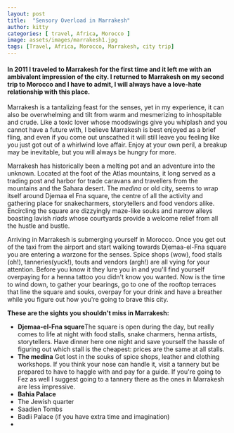 ```yaml
---
layout: post
title:  "Sensory Overload in Marrakesh"
author: kitty
categories: [ travel, Africa, Morocco ]
image: assets/images/marrakesh1.jpg
tags: [Travel, Africa, Morocco, Marrakesh, city trip]
---
```

<h4>In 2011 I traveled to Marrakesh for the first time and it left me with an ambivalent impression of the city. I returned to Marrakesh on my second trip to Morocco and I have to admit, I will always have a love-hate relationship with this place.</h4>
<p>Marrakesh is a tantalizing feast for the senses, yet in my experience, it can also be overwhelming and tilt from warm and mesmerizing to inhospitable and crude. Like a toxic lover whose moodswings give you whiplash and you cannot have a future with, I believe Marrakesh is best enjoyed as a brief fling, and even if you come out unscathed it will still leave you feeling like you just got out of a whirlwind love affair. Enjoy at your own peril, a breakup may be inevitable, but you will always be hungry for more.</p>

<p>Marrakesh has historically been a melting pot and an adventure into the unknown. Located at the foot of the Atlas mountains, it long served as a trading post and harbor for trade caravans and travellers from the mountains and the Sahara desert. The <i>medina</i> or old city, seems to wrap itself around Djemaa el Fna square, the centre of all the activity and gathering place for snakecharmers, storytellers and food vendors alike. Encircling the square are dizzyingly maze-like souks and narrow alleys boasting lavish <i>riads</i> whose courtyards provide a welcome relief from all the hustle and bustle.</p> 

<p>Arriving in Marrakesh is submerging yourself in Morocco. Once you get out of the taxi from the airport and start walking towards Djemaa-el-Fna square you are entering a warzone for the senses. Spice shops (wow), food stalls (oh!), tanneries(yuck!), touts and vendors (argh!) are all vying for your attention. Before you know it they lure you in and you'll find yourself overpaying for a henna tattoo you didn't know you wanted. Now is the time to wind down, to gather your bearings, go to one of the rooftop terraces that line the square and souks, overpay for your drink and have a breather while you figure out how you're going to brave this city.</p>

<p><b>These are the sights you shouldn't miss in Marrakesh:</b></p>
<ul>
    <li><b>Djemaa-el-Fna square</b>The square is open during the day, but really comes to life at night with food stalls, snake charmers, henna artists, storytellers. Have dinner here one night and save yourself the hassle of figuring out which stall is the cheapest: prices are the same at all stalls.</li>
    <li><b>The medina</b> Get lost in the souks of spice shops, leather and clothing workshops. If you think your nose can handle it, visit a tannery but be prepared to have to haggle with and pay for a guide. If you're going to Fez as well I suggest going to a tannery there as the ones in Marrakesh are less impressive.</li>
    <li><b>Bahia Palace</b></li>
    <li>The Jewish quarter</li>
    <li>Saadien Tombs</li>
    <li>Badii Palace (if you have extra time and imagination)<li>




